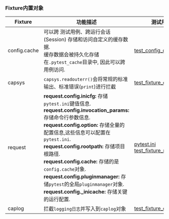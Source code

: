 ### Fixture内置对象  

|Fixture|功能描述|测试用例|
|---|---|---|
|config.cache|可以跨 测试用例、跨运行会话(Session) 存储和访问自定义的缓存数据.<br/>缓存数据会被持久化存储在`.pytest_cache`目录中, 因此可以跨用例访问.|[test_config_cache.py](./fixtures/test_fixture_config_cache.py)|  
|capsys|`capsys.readouterr()`会将常规的标准输出、标准错误(`print`)进行拦截|[test_fixture_capsys.py](./fixtures/test_fixture_capsys.py)|
|request|**request.config.inicfg:** 存储`pytest.ini`键值信息.<br/> **request.config.invocation_params:** 存储命令行参数信息.<br/> **request.config.option:** 存储全量的配置信息,这些信息可以配置在`pytest.ini`.<br/> **request.config.rootpath:** 存储项目根路径.<br/> **request.config.cache:** 存储的是`config.cache`对象.<br/> **request.config.pluginmanager:** 存储`pytest`的全局`pluginmanager`对象.<br/> **request.config._inicache:** 存储关键的运行配置. |[pytest.ini](./fixtures/request_config/pytest.ini)<br/> [test_fixture_request.py](./fixtures/request_config/test_fixture_request.py)|
|caplog|拦截`logging日志`并写入到`caplog`对象 |[test_fixture_caplog.py](./fixtures/test_fixture_caplog.py)|
